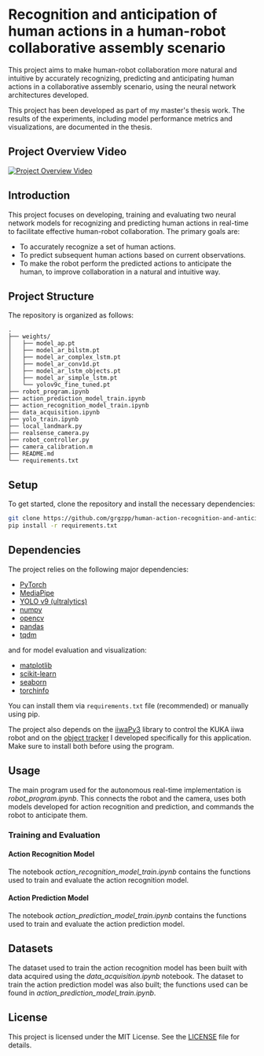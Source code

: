 # Recognition and anticipation of human actions in a human-robot collaborative assembly scenario

This project aims to make human-robot collaboration more natural and intuitive by accurately recognizing, predicting and anticipating human actions in a collaborative assembly scenario, using the neural network architectures developed.

This project has been developed as part of my master's thesis work. The results of the experiments, including model performance metrics and visualizations, are documented in the thesis.
## Project Overview Video

[![Project Overview Video](https://img.youtube.com/vi/grU0Z88kiMg/0.jpg)](https://www.youtube.com/watch?v=grU0Z88kiMg)

## Introduction

This project focuses on developing, training and evaluating two neural network models for recognizing and predicting human actions in real-time to facilitate effective human-robot collaboration. The primary goals are:
- To accurately recognize a set of human actions.
- To predict subsequent human actions based on current observations.
- To make the robot perform the predicted actions to anticipate the human, to improve collaboration in a natural and intuitive way.

## Project Structure

The repository is organized as follows:

```
.
├── weights/
│   ├── model_ap.pt
│   ├── model_ar_bilstm.pt
│   ├── model_ar_complex_lstm.pt
│   ├── model_ar_conv1d.pt
│   ├── model_ar_lstm_objects.pt
│   ├── model_ar_simple_lstm.pt
│   └── yolov9c_fine_tuned.pt
├── robot_program.ipynb
├── action_prediction_model_train.ipynb
├── action_recognition_model_train.ipynb
├── data_acquisition.ipynb
├── yolo_train.ipynb
├── local_landmark.py
├── realsense_camera.py
├── robot_controller.py
├── camera_calibration.m
├── README.md
└── requirements.txt
```

## Setup

To get started, clone the repository and install the necessary dependencies:

```bash
git clone https://github.com/grgzpp/human-action-recognition-and-anticipation.git
pip install -r requirements.txt
```

## Dependencies

The project relies on the following major dependencies:

- [PyTorch](https://pytorch.org/)
- [MediaPipe](https://mediapipe.dev/)
- [YOLO v9 (ultralytics)](https://docs.ultralytics.com/models/yolov9/)
- [numpy](https://numpy.org/)
- [opencv](https://opencv.org/)
- [pandas](https://pandas.pydata.org/)
- [tqdm](https://tqdm.github.io/)

and for model evaluation and visualization:

- [matplotlib](https://matplotlib.org/)
- [scikit-learn](https://scikit-learn.org/stable/)
- [seaborn](https://seaborn.pydata.org/)
- [torchinfo](https://github.com/TylerYep/torchinfo)

You can install them via `requirements.txt` file (recommended) or manually using pip.

The project also depends on the [iiwaPy3](https://github.com/Modi1987/iiwaPy3) library to control the KUKA iiwa robot and on the [object tracker](https://github.com/grgzpp/yolo-mp-object-tracker) I developed specifically for this application. Make sure to install both before using the program.

## Usage

The main program used for the autonomous real-time implementation is *robot_program.ipynb*. This connects the robot and the camera, uses both models developed for action recognition and prediction, and commands the robot to anticipate them.

### Training and Evaluation

#### Action Recognition Model

The notebook *action_recognition_model_train.ipynb* contains the functions used to train and evaluate the action recognition model.

#### Action Prediction Model

The notebook *action_prediction_model_train.ipynb* contains the functions used to train and evaluate the action prediction model.

## Datasets

The dataset used to train the action recognition model has been built with data acquired using the *data_acquisition.ipynb* notebook. The dataset to train the action prediction model was also built; the functions used can be found in *action_prediction_model_train.ipynb*.

## License

This project is licensed under the MIT License. See the [LICENSE](LICENSE) file for details.
